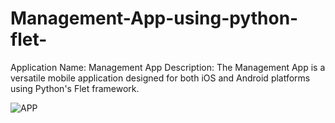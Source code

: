 # Management-App-using-python-flet-
 Application Name: Management App  Description: The Management App is a versatile mobile application designed for both iOS and Android platforms using Python's Flet framework.
 
![APP](https://github.com/user-attachments/assets/50f6ee26-c2db-4723-84c8-f48a7b48156e)
